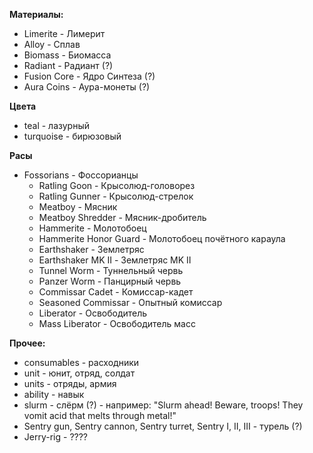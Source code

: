 **Материалы:**
* Limerite - Лимерит
* Alloy - Сплав
* Biomass - Биомасса
* Radiant - Радиант (?)
* Fusion Core - Ядро Синтеза (?)
* Aura Coins - Аура-монеты (?)

**Цвета**
* teal - лазурный
* turquoise - бирюзовый

**Расы**
* Fossorians - Фоссорианцы
    * Ratling Goon - Крысолюд-головорез
    * Ratling Gunner - Крысолюд-стрелок
    * Meatboy - Мясник
    * Meatboy Shredder - Мясник-дробитель
    * Hammerite - Молотобоец
    * Hammerite Honor Guard - Молотобоец почётного караула
    * Earthshaker - Землетряс
    * Earthshaker MK II - Землетряс MK II
    * Tunnel Worm - Туннельный червь
    * Panzer Worm - Панцирный червь
    * Commissar Cadet - Комиссар-кадет
    * Seasoned Commissar - Опытный комиссар
    * Liberator - Освободитель
    * Mass Liberator - Освободитель масс

**Прочее:**
* consumables - расходники
* unit - юнит, отряд, солдат
* units - отряды, армия
* ability - навык
* slurm - слёрм (?) - например: "Slurm ahead! Beware, troops! They vomit acid that melts through metal!"
* Sentry gun, Sentry cannon, Sentry turret, Sentry I, II, III - турель (?)
* Jerry-rig - ????